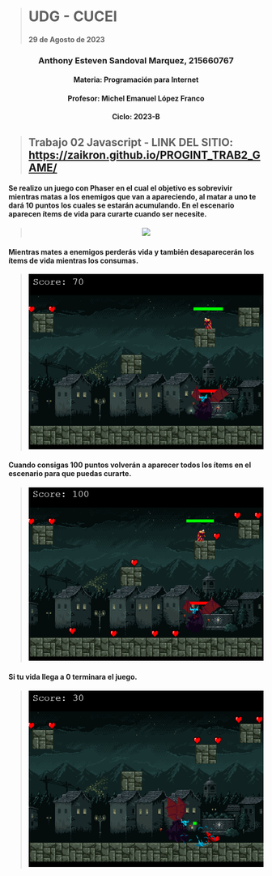 > # UDG - CUCEI 
> #### 29 de Agosto de 2023
### <p align="center"> Anthony Esteven Sandoval Marquez, 215660767</p>
#### <p align="center"> Materia: Programación para Internet </p>
#### <p align="center"> Profesor: Michel Emanuel López Franco </p>
#### <p align="center"> Ciclo: 2023-B </p>

> ## Trabajo 02 Javascript - LINK DEL SITIO: https://zaikron.github.io/PROGINT_TRAB2_GAME/

#### Se realizo un juego con Phaser en el cual el objetivo es sobrevivir mientras matas a los enemigos que van a apareciendo, al matar a uno te dará 10 puntos los cuales se estarán acumulando. En el escenario aparecen ítems de vida para curarte cuando ser necesite.
><p align="center"> <img src="https://github.com/Zaikron/PROGINT_TRAB2_GAME/blob/main/game.gif"/> </p>

#### Mientras mates a enemigos perderás vida y también desaparecerán los ítems de vida mientras los consumas.
><p align="center"> <img src="https://github.com/Zaikron/PROGINT_TRAB2_GAME/blob/main/c2.PNG"/> </p>

#### Cuando consigas 100 puntos volverán a aparecer todos los ítems en el escenario para que puedas curarte.
><p align="center"> <img src="https://github.com/Zaikron/PROGINT_TRAB2_GAME/blob/main/c3.PNG"/> </p>

#### Si tu vida llega a 0 terminara el juego.
><p align="center"> <img src="https://github.com/Zaikron/PROGINT_TRAB2_GAME/blob/main/c1.PNG"/> </p>


